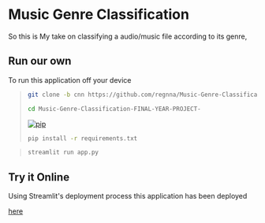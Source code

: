 
# Music Genre Classification

So this is My take on classifying a audio/music file according to its genre, 


## Run our own

To run this application off your device

> ```sh
> git clone -b cnn https://github.com/regnna/Music-Genre-Classification-FINAL-YEAR-PROJECT-.git
> ```
>```sh
>cd Music-Genre-Classification-FINAL-YEAR-PROJECT-
>```
> [![pip](https://img.shields.io/badge/PyPI-3775A9.svg?style=flat&logo=PyPI&logoColor=white)](https://pypi.org/project/readmeai/)
>
> ```sh
> pip install -r requirements.txt
> ```

>```sh
>streamlit run app.py
>```


## Try it Online

Using Streamlit's deployment process this application has been deployed 

[here](https://music-genre-classification-deeplearning.streamlit.app/)

